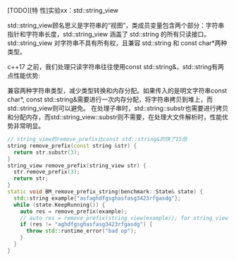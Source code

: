 [TODO][特 性]实验xx：std::string_view

std::string_view顾名思义是字符串的“视图”，类成员变量包含两个部分：字符串指针和字符串长度，std::string_view 涵盖了 std::string 的所有只读接口。std::string_view 对字符串不具有所有权，且兼容 std::string 和 const char*两种类型。

c++17 之前，我们处理只读字符串往往使用const std::string&，std::string有两点性能优势:

兼容两种字符串类型，减少类型转换和内存分配。如果传入的是明文字符串const char*, const std::string&需要进行一次内存分配，将字符串拷贝到堆上，而std::string_view则可以避免。
在处理子串时，std::string::substr也需要进行拷贝和分配内存，而std::string_view::substr则不需要，在处理大文件解析时，性能优势非常明显。


```cpp
// string_view的remove_prefix比const std::string&的快了15倍
string remove_prefix(const string &str) {
  return str.substr(3);
}
string_view remove_prefix(string_view str) {
  str.remove_prefix(3);
  return str;
}
static void BM_remove_prefix_string(benchmark::State& state) {
  std::string example{"asfaghdfgsghasfasg3423rfgasdg"};
  while (state.KeepRunning()) {
    auto res = remove_prefix(example);
    // auto res = remove_prefix(string_view(example)); for string_view
    if (res != "aghdfgsghasfasg3423rfgasdg") {
      throw std::runtime_error("bad op");
    }
  }
}
```